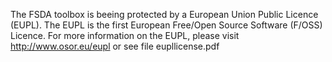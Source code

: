 The FSDA toolbox is beeing protected by a European Union Public Licence (EUPL).
The EUPL is the first European Free/Open Source Software (F/OSS) Licence.
For more information on the EUPL, please visit http://www.osor.eu/eupl or see file eupllicense.pdf

